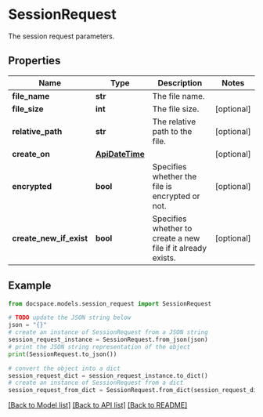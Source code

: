 # SessionRequest

The session request parameters.

## Properties

Name | Type | Description | Notes
------------ | ------------- | ------------- | -------------
**file_name** | **str** | The file name. | 
**file_size** | **int** | The file size. | [optional] 
**relative_path** | **str** | The relative path to the file. | [optional] 
**create_on** | [**ApiDateTime**](ApiDateTime.md) |  | [optional] 
**encrypted** | **bool** | Specifies whether the file is encrypted or not. | [optional] 
**create_new_if_exist** | **bool** | Specifies whether to create a new file if it already exists. | [optional] 

## Example

```python
from docspace.models.session_request import SessionRequest

# TODO update the JSON string below
json = "{}"
# create an instance of SessionRequest from a JSON string
session_request_instance = SessionRequest.from_json(json)
# print the JSON string representation of the object
print(SessionRequest.to_json())

# convert the object into a dict
session_request_dict = session_request_instance.to_dict()
# create an instance of SessionRequest from a dict
session_request_from_dict = SessionRequest.from_dict(session_request_dict)
```
[[Back to Model list]](../README.md#documentation-for-models) [[Back to API list]](../README.md#documentation-for-api-endpoints) [[Back to README]](../README.md)


